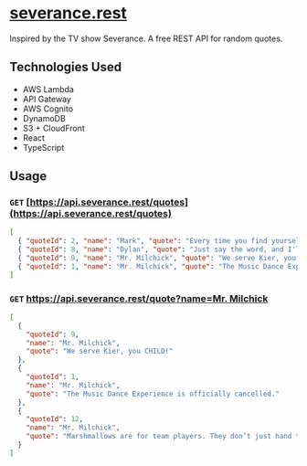 # [severance.rest](https://severance.rest)

Inspired by the TV show Severance. A free REST API for random quotes.

## Technologies Used

- AWS Lambda
- API Gateway
- AWS Cognito
- DynamoDB
- S3 + CloudFront
- React
- TypeScript

## Usage

### `GET` [https://api.severance.rest/quotes](https://api.severance.rest/quotes)

```json
[
  { "quoteId": 2, "name": "Mark", "quote": "Every time you find yourself here, it's because you chose to come back." },
  { "quoteId": 8, "name": "Dylan", "quote": "Just say the word, and I'll get you a coffee cozy literally right now." },
  { "quoteId": 9, "name": "Mr. Milchick", "quote": "We serve Kier, you CHILD!" },
  { "quoteId": 1, "name": "Mr. Milchick", "quote": "The Music Dance Experience is officially cancelled." }
]
```

### `GET` [https://api.severance.rest/quote?name=Mr. Milchick](https://api.severance.rest/quote?name=Mr.%20Milchick)

```json
[
  {
    "quoteId": 9,
    "name": "Mr. Milchick",
    "quote": "We serve Kier, you CHILD!"
  },
  {
    "quoteId": 1,
    "name": "Mr. Milchick",
    "quote": "The Music Dance Experience is officially cancelled."
  },
  {
    "quoteId": 12,
    "name": "Mr. Milchick",
    "quote": "Marshmallows are for team players. They don’t just hand them out."
  }
]
```
